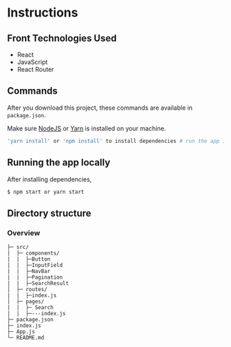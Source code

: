 # Instructions

## Front Technologies Used

- React
- JavaScript
- React Router

## Commands

After you download this project, these commands are available in `package.json`.

Make sure [NodeJS](https://www.nodejs.org/) or [Yarn](https://www.yarnpkg.com) is installed on your machine.

```bash
'yarn install' or 'npm install' to install dependencies # run the app in development mode

```

## Running the app locally

After installing dependencies,

```bash
$ npm start or yarn start
```

## Directory structure

### Overview

```tree
├─ src/
|  ├─ components/
|  |  ├─Button
|  |  ├─InputField
|  |  ├─NavBar
|  |  ├─Pagination
|  |  ├─SearchResult
│  ├─ routes/
|  |  ├─index.js
│  ├─ pages/
|  |  ├─ Search
|  |  ├─---index.js
├─ package.json
├─ index.js
├─ App.js
└─ README.md
```
